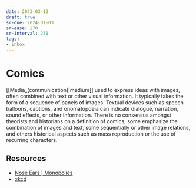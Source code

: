 ```yaml
---
date: 2023-03-12
draft: true
sr-due: 2024-01-03
sr-ease: 270
sr-interval: 231
tags:
- inbox
---
```


# Comics

[[Media_(communication)|medium]] used to express ideas with images, often
combined with text or other visual information. It typically takes the form of a
sequence of panels of images. Textual devices such as speech balloons, captions,
and onomatopoeia can indicate dialogue, narration, sound effects, or other
information. There is no consensus amongst theorists and historians on a
definition of comics; some emphasize the combination of images and text, some
sequentially or other image relations, and others historical aspects such as
mass reproduction or the use of recurring characters.

## Resources

- [Nose Ears | Monopolies](https://wuzzy.neocities.org/)
- [xkcd](https://xkcd.com/)